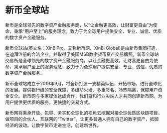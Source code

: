 # 

# 新币全球站

新币是全球领先的数字资产金融服务商，以“让金融更高效，让财富更自由”为使命，秉承“用户至上”的服务理念，致力于为全球用户提供安全、专业、诚信、优质的数字资产金融服务。

新币全球站(英文名：XinBiPro，又称新币网、XinBi Global)是由新币集团打造，在迪拜注册的合法企业，并取得了美国MSB数字货币资产交易牌照。新币全球站交易所是全球领先的数字资产金融服务商，以让金融更高效，让财富更自由为使命，秉承用户至上的服务理念，致力于为全球用户提供安全、专业、诚信、优质的数字资产金融服务。

新币全球站成立于2019年9月，将全新打造一支精英队伍，开拓市场，进行全球化的发展。提供银行级的安全保障，多级防火墙、多重签名、冷热隔离，保障用户资金安全。新币网与多家媒体达成合作，我们将和行业尖端人才共同创建新币网。为用户提供更优质的服务，更快捷的交易方式。

新币网将秉承开放、包容、务实和全球化的视角去挖掘对接全球优质区块链项目，做项目的合伙人、互联网的“Twitter”。让更多普通人拥有自己的数字资产，抵御经济的波动。让数字货币走进生活，创建新世界。

